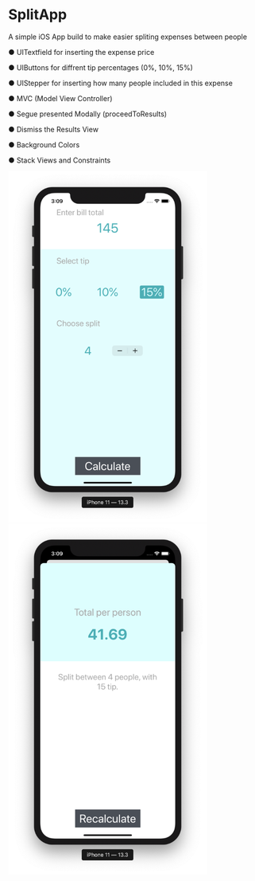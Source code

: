 # SplitApp

A simple iOS App build to make easier spliting expenses between people

● UITextfield for inserting the expense price

● UIButtons for diffrent tip percentages (0%, 10%, 15%)

● UIStepper for inserting how many people included in this expense

● MVC (Model View Controller)

● Segue presented Modally (proceedToResults)

● Dismiss the Results View

● Background Colors

● Stack Views and Constraints

<img src="Documentation/Calculate.png" width="400"/> <img src="Documentation/Results.png" width="400"/>
